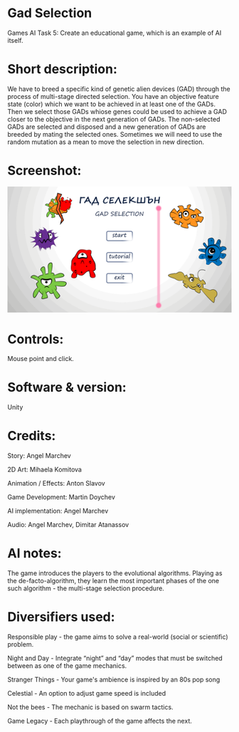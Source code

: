 # Gad Selection

Games AI Task 5: Create an educational game, which is an example of AI itself.

# Short description:
We have to breed a specific kind of genetic alien devices (GAD) through the process of multi-stage directed selection. You have an objective feature state (color) which we want to be achieved in at least one of the GADs. Then we select those GADs whiose genes could be used to achieve a GAD closer to the objective in the next generation of GADs. The non-selected GADs are selected and disposed and a new generation of GADs are breeded by mating the selected ones. Sometimes we will need to use the random mutation as a mean to move the selection in new direction.

# Screenshot:
![alt text](https://github.com/HackDesignChallenge/Games-AI-Task-5/blob/develop/art-assets/gad_selection_001.png "Title screen")

# Controls:

Mouse point and click.


# Software & version:

Unity 


# Credits:

Story: Angel Marchev

2D Art: Mihaela Komitova

Animation / Effects: Anton Slavov

Game Development: Martin Doychev

AI implementation: Angel Marchev

Audio: Angel Marchev, Dimitar Atanassov

# AI notes:
The game introduces the players to the evolutional algorithms. Playing as the de-facto-algorithm, they learn the most important phases of the one such algorithm - the multi-stage selection procedure.

# Diversifiers used:

Responsible play - the game aims to solve a real-world (social or scientific) problem.

Night and Day - Integrate “night” and “day” modes that must be switched between as one of the game mechanics.

Stranger Things - Your game's ambience is inspired by an 80s pop song

Celestial - An option to adjust game speed is included

Not the bees - The mechanic is based on swarm tactics.

Game Legacy - Each playthrough of the game affects the next.
